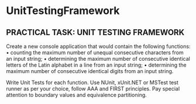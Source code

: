 # UnitTestingFramework

## PRACTICAL TASK: UNIT TESTING FRAMEWORK
Create a new console application that would contain the following functions:
•
counting the maximum number of unequal consecutive characters from an input string;
•
determining the maximum number of consecutive identical letters of the Latin alphabet in a line from an input string;
•
determining the maximum number of consecutive identical digits from an input string.

Write Unit Tests for each function. Use NUnit, xUnit.NET or MSTest test runner as per your choice, follow AAA and FIRST principles. Pay special attention to boundary values and equivalence partitioning.